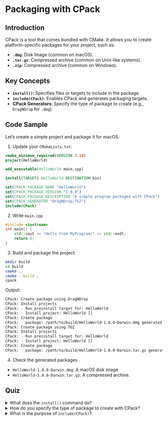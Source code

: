 # Packaging with CPack

## Introduction

CPack is a tool that comes bundled with CMake. It allows you to create platform-specific packages for your project, such as:

* **`.dmg`**: Disk Image (common on macOS).
* **`.tar.gz`**: Compressed archive (common on Unix-like systems).
* **`.zip`**: Compressed archive (common on Windows).

## Key Concepts

* **`install()`**: Specifies files or targets to include in the package.
* **`include(CPack)`**: Enables CPack and generates packaging targets.
* **CPack Generators**: Specify the type of package to create (e.g., `DragNDrop` for `.dmg`).

## Code Sample

Let’s create a simple project and package it for macOS.

1. Update your `CMakeLists.txt`:


```cmake
cmake_minimum_required(VERSION 3.10)
project(HelloWorld)

add_executable(HelloWorld main.cpp)

install(TARGETS HelloWorld DESTINATION bin)

set(CPACK_PACKAGE_NAME "HelloWorld")
set(CPACK_PACKAGE_VERSION "1.0.0")
set(CPACK_PACKAGE_DESCRIPTION "A simple program packaged with CPack")
set(CPACK_GENERATOR "DragNDrop;TGZ")
include(CPack)
```


2. Write `main.cpp`


```cpp
#include <iostream>
int main() {
    std::cout << "Hello from MyProgram!" << std::endl;
    return 0;
}
```


3. Build and package the project:


```bash
mkdir build
cd build
cmake ..
cmake --build .
cpack
```


Output:


```bash
CPack: Create package using DragNDrop
CPack: Install projects
CPack: - Run preinstall target for: HelloWorld
CPack: - Install project: HelloWorld []
CPack: Create package
CPack: - package: /path/to/build/HelloWorld-1.0.0-Darwin.dmg generated.
CPack: Create package using TGZ
CPack: Install projects
CPack: - Run preinstall target for: HelloWorld
CPack: - Install project: HelloWorld []
CPack: Create package
CPack: - package: /path/to/build/HelloWorld-1.0.0-Darwin.tar.gz generated.
```


4. Check the generated packages

* `HelloWorld-1.0.0-Darwin.dmg`: A macOS disk image
* `HelloWorld-1.0.0-Darwin.tar.gz`: A compressed archive.

## Quiz

<details>

<summary>What does the <code>install()</code> command do?</summary>

The `install()` command specifies which files or targets should be included in the package and where they should be installed.

</details>

<details>

<summary>How do you specify the type of package to create with CPack?</summary>

You specify the type of package using the `CPACK_GENERATOR` variable (e.g., `DragNDrop` for `.dmg`).

</details>

<details>

<summary>What is the purpose of <code>include(CPack)</code>?</summary>

`include(CPack)` enables CPack and generates the necessary packaging targets.

</details>
